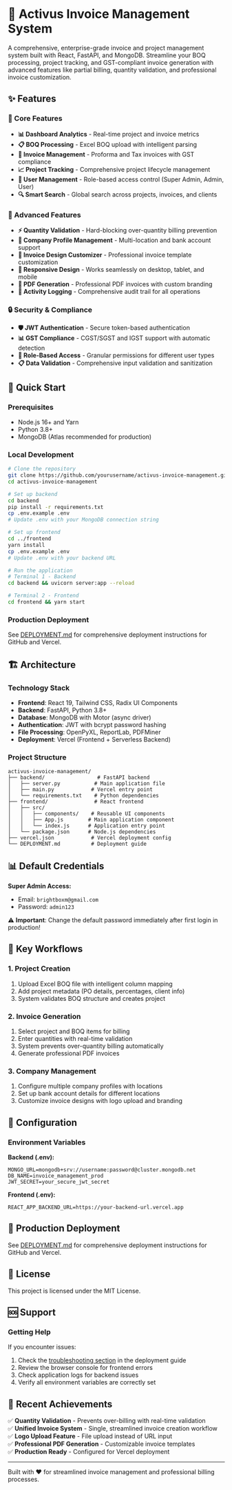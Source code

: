 # 🏢 Activus Invoice Management System

A comprehensive, enterprise-grade invoice and project management system built with React, FastAPI, and MongoDB. Streamline your BOQ processing, project tracking, and GST-compliant invoice generation with advanced features like partial billing, quantity validation, and professional invoice customization.

## ✨ Features

### 🎯 Core Features
- **📊 Dashboard Analytics** - Real-time project and invoice metrics
- **📋 BOQ Processing** - Excel BOQ upload with intelligent parsing
- **🧾 Invoice Management** - Proforma and Tax invoices with GST compliance
- **📈 Project Tracking** - Comprehensive project lifecycle management
- **👥 User Management** - Role-based access control (Super Admin, Admin, User)
- **🔍 Smart Search** - Global search across projects, invoices, and clients

### 💼 Advanced Features
- **⚡ Quantity Validation** - Hard-blocking over-quantity billing prevention
- **🏢 Company Profile Management** - Multi-location and bank account support
- **🎨 Invoice Design Customizer** - Professional invoice template customization
- **📱 Responsive Design** - Works seamlessly on desktop, tablet, and mobile
- **📄 PDF Generation** - Professional PDF invoices with custom branding
- **📝 Activity Logging** - Comprehensive audit trail for all operations

### 🔒 Security & Compliance
- **🛡️ JWT Authentication** - Secure token-based authentication
- **📊 GST Compliance** - CGST/SGST and IGST support with automatic detection
- **🔐 Role-Based Access** - Granular permissions for different user types
- **📋 Data Validation** - Comprehensive input validation and sanitization

## 🚀 Quick Start

### Prerequisites
- Node.js 16+ and Yarn
- Python 3.8+
- MongoDB (Atlas recommended for production)

### Local Development
```bash
# Clone the repository
git clone https://github.com/yourusername/activus-invoice-management.git
cd activus-invoice-management

# Set up backend
cd backend
pip install -r requirements.txt
cp .env.example .env
# Update .env with your MongoDB connection string

# Set up frontend
cd ../frontend
yarn install
cp .env.example .env
# Update .env with your backend URL

# Run the application
# Terminal 1 - Backend
cd backend && uvicorn server:app --reload

# Terminal 2 - Frontend
cd frontend && yarn start
```

### Production Deployment
See [DEPLOYMENT.md](./DEPLOYMENT.md) for comprehensive deployment instructions for GitHub and Vercel.

## 🏗️ Architecture

### Technology Stack
- **Frontend**: React 19, Tailwind CSS, Radix UI Components
- **Backend**: FastAPI, Python 3.8+
- **Database**: MongoDB with Motor (async driver)
- **Authentication**: JWT with bcrypt password hashing
- **File Processing**: OpenPyXL, ReportLab, PDFMiner
- **Deployment**: Vercel (Frontend + Serverless Backend)

### Project Structure
```
activus-invoice-management/
├── backend/                 # FastAPI backend
│   ├── server.py           # Main application file
│   ├── main.py            # Vercel entry point
│   └── requirements.txt    # Python dependencies
├── frontend/               # React frontend
│   ├── src/
│   │   ├── components/    # Reusable UI components
│   │   ├── App.js        # Main application component
│   │   └── index.js      # Application entry point
│   └── package.json      # Node.js dependencies
├── vercel.json            # Vercel deployment config
└── DEPLOYMENT.md          # Deployment guide
```

## 📊 Default Credentials

**Super Admin Access:**
- Email: `brightboxm@gmail.com`
- Password: `admin123`

⚠️ **Important**: Change the default password immediately after first login in production!

## 🎯 Key Workflows

### 1. Project Creation
1. Upload Excel BOQ file with intelligent column mapping
2. Add project metadata (PO details, percentages, client info)
3. System validates BOQ structure and creates project

### 2. Invoice Generation
1. Select project and BOQ items for billing
2. Enter quantities with real-time validation
3. System prevents over-quantity billing automatically
4. Generate professional PDF invoices

### 3. Company Management
1. Configure multiple company profiles with locations
2. Set up bank account details for different locations
3. Customize invoice designs with logo upload and branding

## 🔧 Configuration

### Environment Variables

**Backend (.env):**
```
MONGO_URL=mongodb+srv://username:password@cluster.mongodb.net
DB_NAME=invoice_management_prod
JWT_SECRET=your_secure_jwt_secret
```

**Frontend (.env):**
```
REACT_APP_BACKEND_URL=https://your-backend-url.vercel.app
```

## 🚀 Production Deployment

See [DEPLOYMENT.md](./DEPLOYMENT.md) for comprehensive deployment instructions for GitHub and Vercel.

## 📄 License

This project is licensed under the MIT License.

## 🆘 Support

### Getting Help
If you encounter issues:
1. Check the [troubleshooting section](./DEPLOYMENT.md#troubleshooting) in the deployment guide
2. Review the browser console for frontend errors
3. Check application logs for backend issues
4. Verify all environment variables are correctly set

## 🎉 Recent Achievements

✅ **Quantity Validation** - Prevents over-billing with real-time validation  
✅ **Unified Invoice System** - Single, streamlined invoice creation workflow  
✅ **Logo Upload Feature** - File upload instead of URL input  
✅ **Professional PDF Generation** - Customizable invoice templates  
✅ **Production Ready** - Configured for Vercel deployment  

---

Built with ❤️ for streamlined invoice management and professional billing processes.
